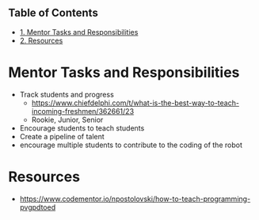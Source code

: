 <div id="table-of-contents">
<h2>Table of Contents</h2>
<div id="text-table-of-contents">
<ul>
<li><a href="#sec-1">1. Mentor Tasks and Responsibilities</a></li>
<li><a href="#sec-2">2. Resources</a></li>
</ul>
</div>
</div>



# Mentor Tasks and Responsibilities<a id="sec-1" name="sec-1"></a>

-   Track students and progress
    -   <https://www.chiefdelphi.com/t/what-is-the-best-way-to-teach-incoming-freshmen/362661/23>
    -   Rookie, Junior, Senior
-   Encourage students to teach students
-   Create a pipeline of talent
-   encourage multiple students to contribute to the coding of the robot

# Resources<a id="sec-2" name="sec-2"></a>

-   <https://www.codementor.io/npostolovski/how-to-teach-programming-pvgpdtoed>
